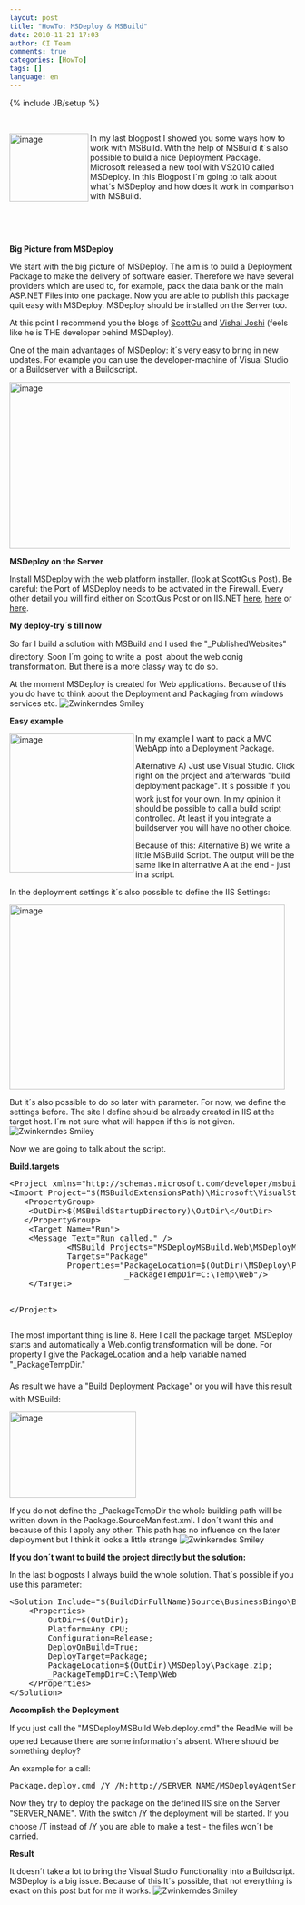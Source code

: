```yaml
---
layout: post
title: "HowTo: MSDeploy & MSBuild"
date: 2010-11-21 17:03
author: CI Team
comments: true
categories: [HowTo]
tags: []
language: en
---
```

{% include JB/setup %}
<p>&#160;</p>  <p><img title="image" border="0" alt="image" align="left" src="{{BASE_PATH}}/assets/wp-images-de/image_thumb275.png" width="139" height="120" />In my last blogpost I showed you some ways how to work with MSBuild. With the help of MSBuild it´s also possible to build a nice Deployment Package. Microsoft released a new tool with VS2010 called MSDeploy. In this Blogpost I´m going to talk about what´s MSDeploy and how does it work in comparison with MSBuild.</p>  <p>&#160;</p>  <!--more-->  <p>&#160;</p>  <p><b>Big Picture from MSDeploy</b></p>  <p>We start with the big picture of MSDeploy. The aim is to build a Deployment Package to make the delivery of software easier. Therefore we have several providers which are used to, for example, pack the data bank or the main ASP.NET Files into one package. Now you are able to publish this package quit easy with MSDeploy. MSDeploy should be installed on the Server too.</p>  <p>At this point I recommend you the blogs of <a href="http://weblogs.asp.net/scottgu/archive/2010/09/13/automating-deployment-with-microsoft-web-deploy.aspx">ScottGu</a> and <a href="http://vishaljoshi.blogspot.com/2009/03/how-does-web-deployment-with-vs-10.html">Vishal Joshi</a> (feels like he is THE developer behind MSDeploy).</p>  <p>One of the main advantages of MSDeploy: it´s very easy to bring in new updates. For example you can use the developer-machine of Visual Studio or a Buildserver with a Buildscript.</p>  <p><a href="{{BASE_PATH}}/assets/wp-images-en/image96.png"><img style="background-image: none; border-right-width: 0px; padding-left: 0px; padding-right: 0px; display: inline; border-top-width: 0px; border-bottom-width: 0px; border-left-width: 0px; padding-top: 0px" title="image" border="0" alt="image" src="{{BASE_PATH}}/assets/wp-images-en/image_thumb5.png" width="495" height="293" /></a></p>  <p><b>MSDeploy on the Server</b></p>  <p><b></b></p>  <p>Install MSDeploy with the web platform installer. (look at ScottGus Post). Be careful: the Port of MSDeploy needs to be activated in the Firewall. Every other detail you will find either on ScottGus Post or on IIS.NET <a href="http://www.iis.net/download/webdeploy">here</a>, <a href="http://learn.iis.net/page.aspx/421/installing-web-deploy/">here</a> or <a href="http://learn.iis.net/page.aspx/516/configure-the-web-deployment-handler/">here</a>.</p>  <p><b>My deploy-try´s till now</b></p>  <p><b></b></p>  <p>So far I build a solution with MSBuild and I used the "_PublishedWebsites" directory. Soon I´m going to write a&#160; post&#160; about the web.conig transformation. But there is a more classy way to do so.</p>  <p>At the moment MSDeploy is created for Web applications. Because of this you do have to think about the Deployment and Packaging from windows services etc. <img style="border-bottom-style: none; border-right-style: none; border-top-style: none; border-left-style: none" class="wlEmoticon wlEmoticon-winkingsmile" alt="Zwinkerndes Smiley" src="{{BASE_PATH}}/assets/wp-images-en/wlEmoticon-winkingsmile2.png" /></p>  <p><b>Easy example </b></p>  <p><b></b></p>  <p><img title="image" border="0" alt="image" align="left" src="{{BASE_PATH}}/assets/wp-images-de/image_thumb277.png" width="219" height="244" />In my example I want to pack a MVC WebApp into a Deployment Package.</p>  <p>Alternative A) Just use Visual Studio. Click right on the project and afterwards "build deployment package". It´s possible if you work just for your own. In my opinion it should be possible to call a build script controlled. At least if you integrate a buildserver you will have no other choice.</p>  <p>Because of this: Alternative B) we write a little MSBuild Script. The output will be the same like in alternative A at the end - just in a script.</p>  <p>In the deployment settings it´s also possible to define the IIS Settings:</p>  <p><img title="image" border="0" alt="image" src="{{BASE_PATH}}/assets/wp-images-de/image_thumb278.png" width="485" height="325" /></p>  <p>But it´s also possible to do so later with parameter. For now, we define the settings before. The site I define should be already created in IIS at the target host. I´m not sure what will happen if this is not given. <img style="border-bottom-style: none; border-right-style: none; border-top-style: none; border-left-style: none" class="wlEmoticon wlEmoticon-winkingsmile" alt="Zwinkerndes Smiley" src="{{BASE_PATH}}/assets/wp-images-en/wlEmoticon-winkingsmile2.png" /></p>  <p>Now we are going to talk about the script.</p>  <p><b>Build.targets</b></p>  <p><b></b></p>  <div style="padding-bottom: 0px; margin: 0px; padding-left: 0px; padding-right: 0px; display: inline; float: none; padding-top: 0px" id="scid:812469c5-0cb0-4c63-8c15-c81123a09de7:6799cdbd-28ac-44f6-a520-dafb6607ea0e" class="wlWriterEditableSmartContent"><pre name="code" class="c#">&lt;Project xmlns="http://schemas.microsoft.com/developer/msbuild/2003" DefaultTargets="Run"&gt;
&lt;Import Project="$(MSBuildExtensionsPath)\Microsoft\VisualStudio\v10.0\WebApplications\Microsoft.WebApplication.targets" /&gt;
   &lt;PropertyGroup&gt;
	&lt;OutDir&gt;$(MSBuildStartupDirectory)\OutDir\&lt;/OutDir&gt;
   &lt;/PropertyGroup&gt;
	&lt;Target Name="Run"&gt;
	&lt;Message Text="Run called." /&gt;
			&lt;MSBuild Projects="MSDeployMSBuild.Web\MSDeployMSBuild.Web.csproj"
            Targets="Package"
			Properties="PackageLocation=$(OutDir)\MSDeploy\Package.zip;
						_PackageTempDir=C:\Temp\Web"/&gt;
	&lt;/Target&gt;

&lt;/Project&gt;
 </pre></div>

<p>The most important thing is line 8. Here I call the package target. MSDeploy starts and automatically a Web.config transformation will be done. For property I give the PackageLocation and a help variable named "_PackageTempDir."</p>

<p>As result we have a "Build Deployment Package" or you will have this result with MSBuild:</p>

<p><img title="image" border="0" alt="image" src="{{BASE_PATH}}/assets/wp-images-de/image_thumb279.png" width="223" height="151" /></p>

<p>If you do not define the _PackageTempDir the whole building path will be written down in the Package.SourceManifest.xml. I don´t want this and because of this I apply any other. This path has no influence on the later deployment but I think it looks a little strange <img style="border-bottom-style: none; border-right-style: none; border-top-style: none; border-left-style: none" class="wlEmoticon wlEmoticon-winkingsmile" alt="Zwinkerndes Smiley" src="{{BASE_PATH}}/assets/wp-images-en/wlEmoticon-winkingsmile2.png" /></p>

<p><b>If you don´t want to build the project directly but the solution:</b></p>

<p><b></b></p>

<p><b></b>In the last blogposts I always build the whole solution. That´s possible if you use this parameter:</p>

<div style="padding-bottom: 0px; margin: 0px; padding-left: 0px; padding-right: 0px; display: inline; float: none; padding-top: 0px" id="scid:812469c5-0cb0-4c63-8c15-c81123a09de7:53d4a692-a267-4abb-b20d-4176d17df4d2" class="wlWriterEditableSmartContent"><pre name="code" class="c#">&lt;Solution Include="$(BuildDirFullName)Source\BusinessBingo\BusinessBingo.sln"&gt;
	&lt;Properties&gt;
		OutDir=$(OutDir);
      	Platform=Any CPU;
     	Configuration=Release;
      	DeployOnBuild=True;
      	DeployTarget=Package;
      	PackageLocation=$(OutDir)\MSDeploy\Package.zip;
      	_PackageTempDir=C:\Temp\Web
	&lt;/Properties&gt;
&lt;/Solution&gt;</pre></div>

<p><b>Accomplish the Deployment</b></p>

<p>If you just call the "MSDeployMSBuild.Web.deploy.cmd" the ReadMe will be opened because there are some information´s absent. Where should be something deploy?</p>

<p>An example for a call:</p>

<div style="padding-bottom: 0px; margin: 0px; padding-left: 0px; padding-right: 0px; display: inline; float: none; padding-top: 0px" id="scid:812469c5-0cb0-4c63-8c15-c81123a09de7:e43f9cea-7cbf-400a-adfc-09f05374f2d7" class="wlWriterEditableSmartContent"><pre name="code" class="c#">Package.deploy.cmd /Y /M:http://SERVER_NAME/MSDeployAgentService /U:USERDATEN /P:PASSWORT</pre></div>

<p>Now they try to deploy the package on the defined IIS site on the Server "SERVER_NAME". With the switch /Y the deployment will be started. If you choose /T instead of /Y you are able to make a test - the files won´t be carried.</p>

<p><b>Result </b></p>

<p><b></b></p>

<p>It doesn´t take a lot to bring the Visual Studio Functionality into a Buildscript. MSDeploy is a big issue. Because of this It´s possible, that not everything is exact on this post but for me it works. <img style="border-bottom-style: none; border-right-style: none; border-top-style: none; border-left-style: none" class="wlEmoticon wlEmoticon-winkingsmile" alt="Zwinkerndes Smiley" src="{{BASE_PATH}}/assets/wp-images-en/wlEmoticon-winkingsmile2.png" /></p>
